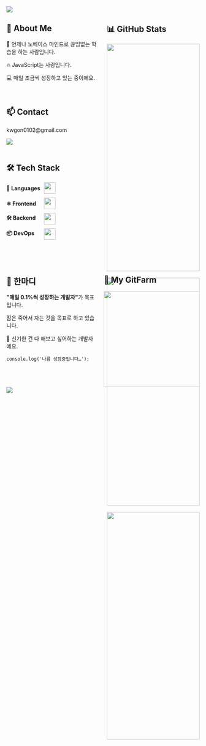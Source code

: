 <img src="https://capsule-render.vercel.app/api?type=blur&color=auto&fontColor=000000&height=300&section=header&text=Ugoni's%20GitHub&desc=노베이스%20개발자&fontSize=90&animation=fadeIn&fontColor=fff&fontAlign=60&descAlign=88&descAlignY=70" />

<div style="display: grid; grid-template-columns: 1fr 1fr; gap: 20px; width: 100%;">
  <div style="grid-column: 1;">
    <h2>🌈 About Me</h2>
    <p>🌟 언제나 노베이스 마인드로 끊임없는 학습을 하는 사람입니다.</p>
    <p>🔥 JavaScript는 사랑입니다.</p>
    <p>💻 매일 조금씩 성장하고 있는 중이에요.</p>
    <br/>
    <h2>📫 Contact</h2>
    <p>kwgon0102@gmail.com</p>
    <img src="https://profile-counter.glitch.me/kwgon0212/count.svg" />
    <br/><br/>
    <h2>🛠 Tech Stack</h2>
    <div style="display: grid; grid-template-columns: auto 1fr; gap: 10px; align-items: center;">
      <div style="font-weight: bold;">🎯 Languages</div>
      <div>
        <img src="https://skillicons.dev/icons?i=html,css,js,ts" height="30" />
      </div>
      <div style="font-weight: bold;">⚛️ Frontend</div>
      <div>
        <img src="https://skillicons.dev/icons?i=react,nextjs,tailwind,redux" height="30" />
      </div>
      <div style="font-weight: bold;">🛠 Backend</div>
      <div>
        <img src="https://skillicons.dev/icons?i=nodejs,express,mongodb,firebase" height="30" />
      </div>
      <div style="font-weight: bold;">📦 DevOps</div>
      <div>
        <img src="https://skillicons.dev/icons?i=githubactions,docker,aws,sentry" height="30" />
      </div>
    </div>
  </div>
  <div style="grid-column: 2;">
    <h2>📊 GitHub Stats</h2>
    <img src="https://streak-stats.demolab.com?user=kwgon0212&locale=en&mode=daily&theme=dracula&hide_border=false&border_radius=5&order=3" width="100%" />
    <br/><br/>
    <img src="https://github-readme-stats.vercel.app/api?username=kwgon0212&show_icons=true&theme=tokyonight&rank_icon=github" width="100%" />
    <br/><br/>
    <img src="https://github-readme-stats.vercel.app/api/top-langs/?username=kwgon0212&layout=compact&theme=tokyonight" width="100%" />
  </div>
</div>

<br/><br/>

<div style="display: grid; grid-template-columns: 1fr 1fr; gap: 20px; width: 100%;">
  <div style="grid-column: 1;">
    <h2>💬 한마디</h2>
    <p><b>"매일 0.1%씩 성장하는 개발자"</b>가 목표입니다.</p>
    <p>잠은 죽어서 자는 것을 목표로 하고 있습니다.</p>
    <p>🚀 신기한 건 다 해보고 싶어하는 개발자예요.</p>
    <p><code>console.log('나름 성장중입니다…');</code></p>
  </div>
  <div style="grid-column: 2;">
    <h2>🐾 My GitFarm</h2>
    <a href="https://www.gitanimals.org/en_US?utm_medium=image&utm_source=kwgon0212&utm_content=farm">
      <img src="https://render.gitanimals.org/farms/kwgon0212" height="250" />
    </a>
  </div>
</div>

<img src="https://capsule-render.vercel.app/api?type=waving&color=0:38BDF8,100:9745F5&height=120&section=footer" />
